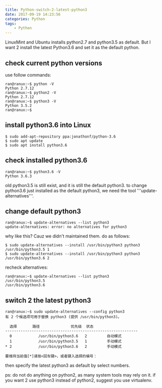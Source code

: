 ```yaml
---
title: Python-switch-2-latest-python3
date: 2017-09-19 14:23:56
categories: Python
tags:
    - Python
---
```


LinuxMint and Ubuntu installs python2.7 and python3.5 as default. But I want 2 install the latest Python3.6 and set it as the default python.

<!-- more -->

## check current python versions

use follow commands:
```
ran@ranux:~$ python -V
Python 2.7.12
ran@ranux:~$ python2 -V
Python 2.7.12
ran@ranux:~$ python3 -V
Python 3.5.2
ran@ranux:~$ 
```

## install python3.6 into Linux

```
$ sudo add-apt-repository ppa:jonathonf/python-3.6
$ sudo apt update
$ sudo apt install python3.6
```

## check installed python3.6

```
ran@ranux:~$ python3.6 -V
Python 3.6.3
```

old python3.5 is still exist, and it is still the default python3.
to change python3.6 just installed as the default python3, we need the tool '''update-alternatives'''.

## change default python3

```
ran@ranux:~$ update-alternatives --list python3
update-alternatives: error: no alternatives for python3
```

why like this? Cauz we didn't maintained them.
do as follows:
```
$ sudo update-alternatives --install /usr/bin/python3 python3 /usr/bin/python3.5 1
$ sudo update-alternatives --install /usr/bin/python3 python3 /usr/bin/python3.6 2
```

recheck alternatives:

```
ran@ranux:~$ update-alternatives --list python3
/usr/bin/python3.5
/usr/bin/python3.6
```

## switch 2 the latest python3

```
ran@ranux:~$ sudo update-alternatives --config python3
有 2 个候选项可用于替换 python3 (提供 /usr/bin/python3)。

  选择       路径              优先级  状态
------------------------------------------------------------
  0            /usr/bin/python3.6   2         自动模式
  1            /usr/bin/python3.5   1         手动模式
* 2            /usr/bin/python3.6   2         手动模式

要维持当前值[*]请按<回车键>，或者键入选择的编号：
```

then specify the latest python3 as default by select numbers.

ps: do not do anything on python2, as many system tools may rely on it.
if you want 2 use python3 instead of python2, suggest you use virtualenv.
